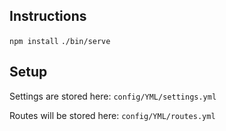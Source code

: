 ## Instructions

`npm install`
`./bin/serve`

## Setup

Settings are stored here:
`config/YML/settings.yml`

Routes will be stored here:
`config/YML/routes.yml`

